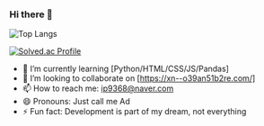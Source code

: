### Hi there 👋

![Top Langs](https://github-readme-stats.vercel.app/api/top-langs/?username=Adsenser&layout=compact&theme=dark)

[![Solved.ac Profile](http://mazassumnida.wtf/api/generate_badge?boj=r00t_0)](https://solved.ac/r00t_0)

- 🌱 I’m currently learning [Python/HTML/CSS/JS/Pandas]
- 👯 I’m looking to collaborate on [https://xn--o39an51b2re.com/]
- 📫 How to reach me: ip9368@naver.com
- 😄 Pronouns: Just call me Ad
- ⚡ Fun fact: Development is part of my dream, not everything

